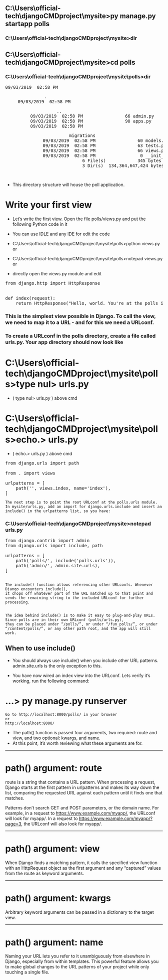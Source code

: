 ## C:\Users\official-tech\djangoCMDproject\mysite>py manage.py startapp polls

### C:\Users\official-tech\djangoCMDproject\mysite>dir

## C:\Users\official-tech\djangoCMDproject\mysite>cd polls

### C:\Users\official-tech\djangoCMDproject\mysite\polls>dir

<pre>
09/03/2019  02:58 PM    <DIR>          .
09/03/2019  02:58 PM    <DIR>          ..
09/03/2019  02:58 PM                66 admin.py
09/03/2019  02:58 PM                90 apps.py
09/03/2019  02:58 PM    <DIR>          migrations
09/03/2019  02:58 PM                60 models.py
09/03/2019  02:58 PM                63 tests.py
09/03/2019  02:58 PM                66 views.py
09/03/2019  02:58 PM                 0 __init__.py
               6 File(s)            345 bytes
               3 Dir(s)  134,364,647,424 bytes free
               
</pre>               
               
* This directory structure will house the poll application.               

# Write your first view

* Let’s write the first view. Open the file polls/views.py and put the following Python code in it
* You can use IDLE and any IDE for edit the code

* C:\Users\official-tech\djangoCMDproject\mysite\polls>python views.py<br>
or
* C:\Users\official-tech\djangoCMDproject\mysite\polls>notepad views.py<br>
or
* directly open the views.py module and edit 

<pre>
from django.http import HttpResponse


def index(request):
    return HttpResponse("Hello, world. You're at the polls index.")
</pre>


### This is the simplest view possible in Django. To call the view, we need to map it to a URL - and for this we need a URLconf.

### To create a URLconf in the polls directory, create a file called urls.py. Your app directory should now look like


# C:\Users\official-tech\djangoCMDproject\mysite\polls>type nul> urls.py<br>
* ( type nul> urls.py ) above cmd

# C:\Users\official-tech\djangoCMDproject\mysite\polls>echo.> urls.py<br>
* ( echo.> urls.py ) above cmd

<pre>
from django.urls import path

from . import views

urlpatterns = [
    path('', views.index, name='index'),
]
</pre>



```
The next step is to point the root URLconf at the polls.urls module. 
In mysite/urls.py, add an import for django.urls.include and insert an include() in the urlpatterns list, so you have:
```
### C:\Users\official-tech\djangoCMDproject\mysite>notepad urls.py
<pre>
from django.contrib import admin
from django.urls import include, path

urlpatterns = [
    path('polls/', include('polls.urls')),
    path('admin/', admin.site.urls),
]

</pre>



```
The include() function allows referencing other URLconfs. Whenever Django encounters include(), 
it chops off whatever part of the URL matched up to that point and sends the remaining string to the included URLconf for further processing.


The idea behind include() is to make it easy to plug-and-play URLs. Since polls are in their own URLconf (polls/urls.py),
they can be placed under “/polls/”, or under “/fun_polls/”, or under “/content/polls/”, or any other path root, and the app will still work.
```



## When to use include()

* You should always use include() when you include other URL patterns. admin.site.urls is the only exception to this.

* You have now wired an index view into the URLconf. Lets verify it’s working, run the following command:
# ...\> py manage.py runserver

```
Go to http://localhost:8000/polls/ in your browser
or
http://localhost:8000/
```


* The path() function is passed four arguments, two required: route and view, and two optional: kwargs, and name.
* At this point, it’s worth reviewing what these arguments are for.


----------------------------------------------------------------------------------------------------------------------

# path() argument: route

route is a string that contains a URL pattern. When processing a request, Django starts at the first pattern in urlpatterns and makes its way down the list, comparing the requested URL against each pattern until it finds one that matches.

Patterns don’t search GET and POST parameters, or the domain name. For example, in a request to https://www.example.com/myapp/, the URLconf will look for myapp/. In a request to https://www.example.com/myapp/?page=3, the URLconf will also look for myapp/.

------------------------------------------------------------------------------------------------------------------------



# path() argument: view
When Django finds a matching pattern, it calls the specified view function with an HttpRequest object as the first argument and any “captured” values from the route as keyword arguments.

-----------------------------------------------------------------------------------------------------------------------------

# path() argument: kwargs
Arbitrary keyword arguments can be passed in a dictionary to the target view.

------------------------------------------------------------------------------------------------------------------------------

# path() argument: name
Naming your URL lets you refer to it unambiguously from elsewhere in Django, especially from within templates. This powerful feature allows you to make global changes to the URL patterns of your project while only touching a single file.









